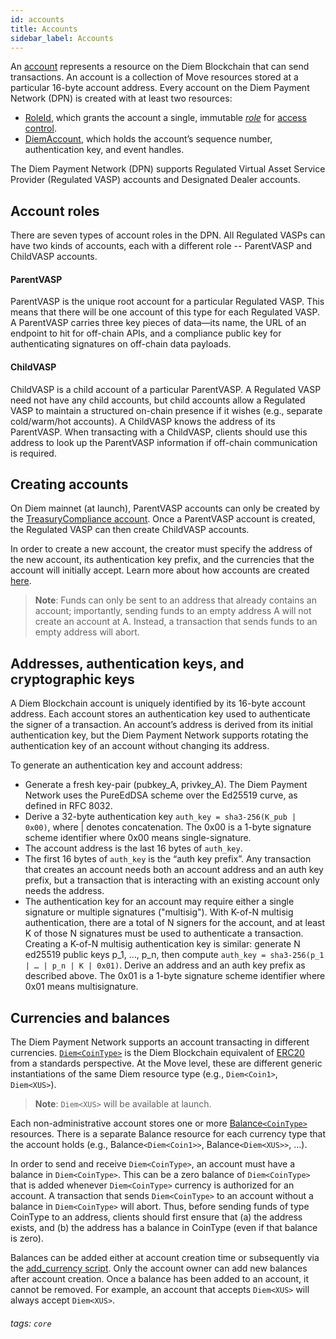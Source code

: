 ```yaml
---
id: accounts
title: Accounts
sidebar_label: Accounts
---
```





An [account](/reference/glossary.md#accounts) represents a resource on the Diem Blockchain that can send transactions. An account is a collection of Move resources stored at a particular 16-byte account address. Every account on the Diem Payment Network (DPN) is created with at least two resources:

* [RoleId](https://github.com/diem/diem/blob/master/language/diem-framework/modules/doc/Roles.md#resource-roleid), which grants the account a single, immutable [*role*](#account-roles) for [access control](https://github.com/diem/lip/blob/master/lips/lip-2.md).
* [DiemAccount](https://github.com/diem/diem/blob/master/language/diem-framework/modules/doc/DiemAccount.md#resource-diemaccount), which holds the account’s sequence number, authentication key, and event handles.

The Diem Payment Network (DPN) supports Regulated Virtual Asset Service Provider (Regulated VASP) accounts and Designated Dealer accounts.

## Account roles

There are seven types of account roles in the DPN. All Regulated VASPs can have two kinds of accounts, each with a different role -- ParentVASP and ChildVASP accounts.

#### ParentVASP
ParentVASP is the unique root account for a particular Regulated VASP. This means that there will be one account of this type for each Regulated VASP. A ParentVASP carries three key pieces of data—its name, the URL of an endpoint to hit for off-chain APIs, and a compliance public key for authenticating signatures on off-chain data payloads.

#### ChildVASP
ChildVASP is a child account of a particular ParentVASP. A Regulated VASP need not have any child accounts, but child accounts allow a Regulated VASP to maintain a structured on-chain presence if it wishes (e.g., separate cold/warm/hot accounts). A ChildVASP knows the address of its ParentVASP. When transacting with a ChildVASP, clients should use this address to look up the ParentVASP information if off-chain communication is required.


## Creating accounts

On Diem mainnet (at launch), ParentVASP accounts can only be created by the [TreasuryCompliance account](https://github.com/diem/dip/blob/master/dips/dip-2.md#roles). Once a ParentVASP account is created, the Regulated VASP can then create ChildVASP accounts.

In order to create a new account, the creator must specify the address of the new account, its authentication key prefix, and the currencies that the account will initially accept. Learn more about how accounts are created [here](transaction-types.md#account-creation-and-minting).

>
>**Note**: Funds can only be sent to an address that already contains an account; importantly, sending funds to an empty address A will not create an account at A. Instead, a transaction that sends funds to an empty address will abort.
>


## Addresses, authentication keys, and cryptographic keys
A Diem Blockchain account is uniquely identified by its 16-byte account address. Each account stores an authentication key used to authenticate the signer of a transaction. An account’s address is derived from its initial authentication key, but the Diem Payment Network supports rotating the authentication key of an account without changing its address.


To generate an authentication key and account address:

* Generate a fresh key-pair (pubkey_A, privkey_A). The Diem Payment Network uses the PureEdDSA scheme over the Ed25519 curve, as defined in RFC 8032.
* Derive a 32-byte authentication key `auth_key = sha3-256(K_pub | 0x00)`, where | denotes concatenation. The 0x00 is a 1-byte signature scheme identifier where 0x00 means single-signature.
* The account address is the last 16 bytes of `auth_key`.
* The first 16 bytes of `auth_key` is the “auth key prefix”. Any transaction that creates an account needs both an account address and an auth key prefix, but a transaction that is interacting with an existing account only needs the address.
* The authentication key for an account may require either a single signature or multiple signatures ("multisig"). With K-of-N multisig authentication, there are a total of N signers for the account, and at least K of those N signatures must be used to authenticate a transaction. Creating a K-of-N multisig authentication key is similar: generate N ed25519 public keys p_1, …, p_n, then compute `auth_key = sha3-256(p_1 | … | p_n | K | 0x01)`. Derive an address and an auth key prefix as described above. The 0x01 is a 1-byte signature scheme identifier where 0x01 means multisignature.


## Currencies and balances

The Diem Payment Network supports an account transacting in different currencies.  [`Diem<CoinType>`](https://github.com/diem/diem/blob/master/language/diem-framework/modules/doc/Diem.md#resource-diem) is the Diem Blockchain equivalent of [ERC20](https://eips.ethereum.org/EIPS/eip-20) from a standards perspective. At the Move level, these are different generic instantiations of the same Diem resource type (e.g., `Diem<Coin1>`, `Diem<XUS>`).

>
>**Note**: `Diem<XUS>` will be available at launch.
>

Each non-administrative account stores one or more [Balance`<CoinType>`](https://github.com/diem/diem/blob/master/language/diem-framework/modules/doc/DiemAccount.md#resource-balance) resources. There is a separate Balance resource for each currency type that the account holds (e.g., Balance`<Diem<Coin1>>`, Balance`<Diem<XUS>>`, …).

In order to send and receive `Diem<CoinType>`, an account must have a balance in `Diem<CoinType>`. This can be a zero balance of `Diem<CoinType>` that is added whenever `Diem<CoinType>` currency is authorized for an account. A transaction that sends `Diem<CoinType>` to an account without a balance in `Diem<CoinType>` will abort. Thus, before sending funds of type CoinType to an address, clients should first ensure that (a) the address exists, and (b) the address has a balance in CoinType (even if that balance is zero).

Balances can be added either at account creation time or subsequently via the [add_currency script](transaction-types.md#adding-a-currency-to-an-account). Only the account owner can add new balances after account creation. Once a balance has been added to an account, it cannot be removed. For example, an account that accepts `Diem<XUS>` will always accept `Diem<XUS>`.


###### tags: `core`
